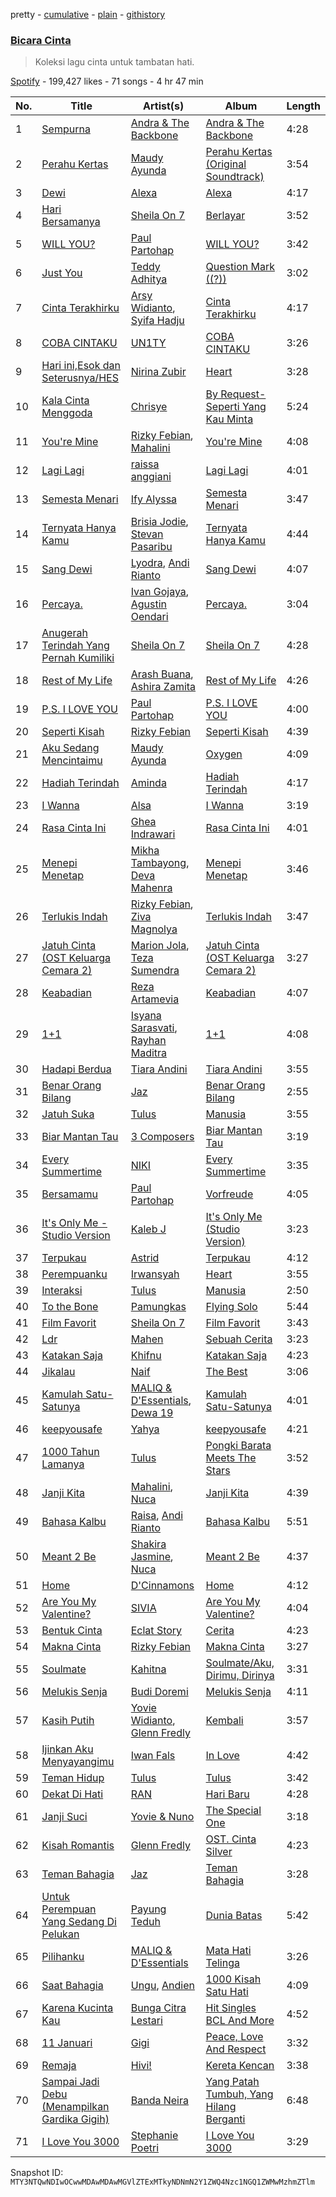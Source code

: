 pretty - [cumulative](/playlists/cumulative/37i9dQZF1DXcaNzm5VjkMg.md) - [plain](/playlists/plain/37i9dQZF1DXcaNzm5VjkMg) - [githistory](https://github.githistory.xyz/mackorone/spotify-playlist-archive/blob/main/playlists/plain/37i9dQZF1DXcaNzm5VjkMg)

### [Bicara Cinta](https://open.spotify.com/playlist/37i9dQZF1DXcaNzm5VjkMg)

> Koleksi lagu cinta untuk tambatan hati.

[Spotify](https://open.spotify.com/user/spotify) - 199,427 likes - 71 songs - 4 hr 47 min

| No. | Title | Artist(s) | Album | Length |
|---|---|---|---|---|
| 1 | [Sempurna](https://open.spotify.com/track/2UgCs0i0rNHUH2jKE5NZHE) | [Andra & The Backbone](https://open.spotify.com/artist/4ucwey7FxkHXkLK7jSfevU) | [Andra & The Backbone](https://open.spotify.com/album/2puZQ79KT5q5RPae7khveD) | 4:28 |
| 2 | [Perahu Kertas](https://open.spotify.com/track/0eFl0s1v88DTqsXFJWFTmO) | [Maudy Ayunda](https://open.spotify.com/artist/17Wt0hzZb6fAEVfIHffQFB) | [Perahu Kertas \(Original Soundtrack\)](https://open.spotify.com/album/7KKKg80jCzCksVtgRc88r6) | 3:54 |
| 3 | [Dewi](https://open.spotify.com/track/3dPqT7eqD97dsN6kFUixk0) | [Alexa](https://open.spotify.com/artist/4uuAKtwipCmH2ZmVkUce0W) | [Alexa](https://open.spotify.com/album/570sRCpoqrYLlOmKVC8yog) | 4:17 |
| 4 | [Hari Bersamanya](https://open.spotify.com/track/1nfOP7xNHeFSPOlziXswJc) | [Sheila On 7](https://open.spotify.com/artist/6q87vizIEdEN4NvlR6mjfT) | [Berlayar](https://open.spotify.com/album/2yDNCNEbfaE2GnCSkY7yba) | 3:52 |
| 5 | [WILL YOU?](https://open.spotify.com/track/5VsvYVSiMIAhZ2O42qBxnS) | [Paul Partohap](https://open.spotify.com/artist/7JUNqSO2J7JcC76ShZ9DI9) | [WILL YOU?](https://open.spotify.com/album/16e8wwkPqs52FwNEyD0wV5) | 3:42 |
| 6 | [Just You](https://open.spotify.com/track/6L68DyIsn6SqEN9rStOXb9) | [Teddy Adhitya](https://open.spotify.com/artist/7dOswEYzOtTMECumrZ3NHY) | [Question Mark \(\(?\)\)](https://open.spotify.com/album/6VBu0XUEgmljCOxqJPbzWx) | 3:02 |
| 7 | [Cinta Terakhirku](https://open.spotify.com/track/5bLIFHq7N4yqz8LX3wwD4E) | [Arsy Widianto](https://open.spotify.com/artist/7j5PGC0BF48rRtcmgbVvOT), [Syifa Hadju](https://open.spotify.com/artist/0xchyM3xA3eEnjNUU2BZby) | [Cinta Terakhirku](https://open.spotify.com/album/4clmaWZDHoHzqw70ZhcW7W) | 4:17 |
| 8 | [COBA CINTAKU](https://open.spotify.com/track/4lehCx6bf5uarWHvhw9XGx) | [UN1TY](https://open.spotify.com/artist/6W2D6VJjmJwdtzoYZIhmSK) | [COBA CINTAKU](https://open.spotify.com/album/2ydSDu6C3zj9jT9ukPmxhp) | 3:26 |
| 9 | [Hari ini,Esok dan Seterusnya/HES](https://open.spotify.com/track/18BpGOOxfFPKrjbdG9HlPT) | [Nirina Zubir](https://open.spotify.com/artist/5dN7FWc0YwXTR24XAg2hZ3) | [Heart](https://open.spotify.com/album/0OyN4NEEkqb2E5iiXxvJv9) | 3:28 |
| 10 | [Kala Cinta Menggoda](https://open.spotify.com/track/1NmxBjg8ybFwQkiKVnRxws) | [Chrisye](https://open.spotify.com/artist/2NteKKMj3takKR3ABTd279) | [By Request\-Seperti Yang Kau Minta](https://open.spotify.com/album/1n3e2JeVY2SUPD6LIYV16S) | 5:24 |
| 11 | [You're Mine](https://open.spotify.com/track/6tl50DD3CKqCIClxLeUDO0) | [Rizky Febian](https://open.spotify.com/artist/28DdkLhrzQNizZ0ExQpyku), [Mahalini](https://open.spotify.com/artist/3wOsYKZM0zcKNasi3I7fP4) | [You're Mine](https://open.spotify.com/album/08mtNNpSh6R98NYDxlrWm8) | 4:08 |
| 12 | [Lagi Lagi](https://open.spotify.com/track/2kN0Lv2Bk0n1KuP9drjWxf) | [raissa anggiani](https://open.spotify.com/artist/11k3Y6uyixbyGfgPl8qZTZ) | [Lagi Lagi](https://open.spotify.com/album/1nj3yCHh1mXPJMTjrQ6ikN) | 4:01 |
| 13 | [Semesta Menari](https://open.spotify.com/track/1qAqQYo0FVzDfRwbNoO7tt) | [Ify Alyssa](https://open.spotify.com/artist/2Up8d4glQCL5t90Fq9aGp4) | [Semesta Menari](https://open.spotify.com/album/7JzheS1s0aPP88hlEY4gLh) | 3:47 |
| 14 | [Ternyata Hanya Kamu](https://open.spotify.com/track/1Cm9rVxlCWgGqB3Y3kmJCh) | [Brisia Jodie](https://open.spotify.com/artist/0GxxkBLH2uLa4b3URWudGb), [Stevan Pasaribu](https://open.spotify.com/artist/4sbcrENSiVe3Yn9ftToC4b) | [Ternyata Hanya Kamu](https://open.spotify.com/album/1H0CPGh2BWcQMJ2t8tbOgV) | 4:44 |
| 15 | [Sang Dewi](https://open.spotify.com/track/5fDCy4Hse30ZsjaTUGKVh5) | [Lyodra](https://open.spotify.com/artist/6Sv2jkzH9sWQjwghW5ArMG), [Andi Rianto](https://open.spotify.com/artist/4yRVdMqPrguKBFwZYpmke0) | [Sang Dewi](https://open.spotify.com/album/5JO7f6aqA0Tw1vfZuwLr0I) | 4:07 |
| 16 | [Percaya.](https://open.spotify.com/track/0lTMtrca6Bx8PS1UgldD1r) | [Ivan Gojaya](https://open.spotify.com/artist/7FCcRddXD2jm7nTIEX5S4W), [Agustin Oendari](https://open.spotify.com/artist/1AoG8XhI0jjfx4buab3qqI) | [Percaya.](https://open.spotify.com/album/2Q2TaokFQqWAyCTcp25t4z) | 3:04 |
| 17 | [Anugerah Terindah Yang Pernah Kumiliki](https://open.spotify.com/track/41OCQS2Mul3MluLUUsfadr) | [Sheila On 7](https://open.spotify.com/artist/6q87vizIEdEN4NvlR6mjfT) | [Sheila On 7](https://open.spotify.com/album/1hrJXgaVEGovpLl9dFdqz7) | 4:28 |
| 18 | [Rest of My Life](https://open.spotify.com/track/299xFG2FLCNNM6JVBTB2s7) | [Arash Buana](https://open.spotify.com/artist/3OFUmiZcD0AWtjOYFJVpwM), [Ashira Zamita](https://open.spotify.com/artist/7u6zt5ZVx1yiUWbCzCyD2l) | [Rest of My Life](https://open.spotify.com/album/1C0qOGb1Yo9r57b150NAXT) | 4:26 |
| 19 | [P.S\. I LOVE YOU](https://open.spotify.com/track/1w3azB0VuRFp79AduIwrIy) | [Paul Partohap](https://open.spotify.com/artist/7JUNqSO2J7JcC76ShZ9DI9) | [P.S\. I LOVE YOU](https://open.spotify.com/album/3AIGFmb0M86SOig1ghbxvq) | 4:00 |
| 20 | [Seperti Kisah](https://open.spotify.com/track/6m1HyCmA5jt4Uy0mrS757Y) | [Rizky Febian](https://open.spotify.com/artist/28DdkLhrzQNizZ0ExQpyku) | [Seperti Kisah](https://open.spotify.com/album/4UMZ39OkM8UHTaz6r2kNtg) | 4:39 |
| 21 | [Aku Sedang Mencintaimu](https://open.spotify.com/track/7k5OoqMYnHmQZuSbVn02JU) | [Maudy Ayunda](https://open.spotify.com/artist/17Wt0hzZb6fAEVfIHffQFB) | [Oxygen](https://open.spotify.com/album/79OlXi99SqRKLTrZXedCfq) | 4:09 |
| 22 | [Hadiah Terindah](https://open.spotify.com/track/7AlmGGpj0EjILrJaPq0YSn) | [Aminda](https://open.spotify.com/artist/43wimUBzWxzNqiebyt1sG4) | [Hadiah Terindah](https://open.spotify.com/album/1WdwYnhvnnVN4q7XZscRAu) | 4:17 |
| 23 | [I Wanna](https://open.spotify.com/track/40LxkGy1Ubg4GDRM9ThWfX) | [Alsa](https://open.spotify.com/artist/79ZuAKAPvlGaPMRXR8KwPU) | [I Wanna](https://open.spotify.com/album/05t8DqAXfJm99F4H7PzO65) | 3:19 |
| 24 | [Rasa Cinta Ini](https://open.spotify.com/track/14MjoIPXq5fzD842t0JoW7) | [Ghea Indrawari](https://open.spotify.com/artist/3qL7BzwJOXq3EzAio36aLX) | [Rasa Cinta Ini](https://open.spotify.com/album/61WF65JIOXqQiYelyDttH6) | 4:01 |
| 25 | [Menepi Menetap](https://open.spotify.com/track/2hGIQ9tovrpsJzEBR2QQwE) | [Mikha Tambayong](https://open.spotify.com/artist/39Q7seDI6P5tEMTTeHOyGG), [Deva Mahenra](https://open.spotify.com/artist/2R4MIJ7l2ZMXxhvXqzcC9J) | [Menepi Menetap](https://open.spotify.com/album/3zNCT8AVDWtkcmgbNxVhW3) | 3:46 |
| 26 | [Terlukis Indah](https://open.spotify.com/track/5S8TtEVuFPY9XEjg2hNWHa) | [Rizky Febian](https://open.spotify.com/artist/28DdkLhrzQNizZ0ExQpyku), [Ziva Magnolya](https://open.spotify.com/artist/2wZWkw5jo8P4NVonVanxYd) | [Terlukis Indah](https://open.spotify.com/album/5Qk3VFJJ4CKS3zcBNp2YRs) | 3:47 |
| 27 | [Jatuh Cinta \(OST Keluarga Cemara 2\)](https://open.spotify.com/track/1bqkmiujAzPU2YOvCB3Mxj) | [Marion Jola](https://open.spotify.com/artist/5Bh3L78YDNSWljRR1JO5C5), [Teza Sumendra](https://open.spotify.com/artist/2fS9sWFJcWN8wVhYbCfdC7) | [Jatuh Cinta \(OST Keluarga Cemara 2\)](https://open.spotify.com/album/2ZCF3Bul4PckNko2bqSfRO) | 3:27 |
| 28 | [Keabadian](https://open.spotify.com/track/4fYaJrhUh3ca4SXcgmOtmn) | [Reza Artamevia](https://open.spotify.com/artist/6ZKqWNmLTzV5kMwIh3VeVF) | [Keabadian](https://open.spotify.com/album/0X3OW0qjBDc3I9I52w6cym) | 4:07 |
| 29 | [1+1](https://open.spotify.com/track/5faImH2zpFQUn30yWNsbi1) | [Isyana Sarasvati](https://open.spotify.com/artist/05CRzFTp7TouOXPuH6Tapu), [Rayhan Maditra](https://open.spotify.com/artist/2HYwIpyNXvSyC71IigLtgm) | [1+1](https://open.spotify.com/album/5JSl6xmvvbkANHFAoopYAG) | 4:08 |
| 30 | [Hadapi Berdua](https://open.spotify.com/track/0KdabnQtfZVBGqXX3eMEz3) | [Tiara Andini](https://open.spotify.com/artist/0kPb52ySN2k9P6wEZPTUzm) | [Tiara Andini](https://open.spotify.com/album/0jxUY7K5FdwJNl3SmnOZOl) | 3:55 |
| 31 | [Benar Orang Bilang](https://open.spotify.com/track/6vHOfjfzvqg5D4HrBe16iT) | [Jaz](https://open.spotify.com/artist/78ED3zmePoZzEzeBUg0evm) | [Benar Orang Bilang](https://open.spotify.com/album/2M1qUZ2YHHYgthMON0g7al) | 2:55 |
| 32 | [Jatuh Suka](https://open.spotify.com/track/6PqWdGIYq5xdLaa4zCZfRp) | [Tulus](https://open.spotify.com/artist/2iDVt6mFbtbDEZG5ax0dTi) | [Manusia](https://open.spotify.com/album/3R4IAF9ApqYeUQrv1ddyoR) | 3:55 |
| 33 | [Biar Mantan Tau](https://open.spotify.com/track/6E6OhmmXOkklCcbqq7XF88) | [3 Composers](https://open.spotify.com/artist/145zDAbvELoocgZ4bZrSXe) | [Biar Mantan Tau](https://open.spotify.com/album/4MX7M5najq0wZTRjcYe4aX) | 3:19 |
| 34 | [Every Summertime](https://open.spotify.com/track/68HocO7fx9z0MgDU0ZPHro) | [NIKI](https://open.spotify.com/artist/2kxP07DLgs4xlWz8YHlvfh) | [Every Summertime](https://open.spotify.com/album/2HPj0XZe9WduSsyKTQqgVa) | 3:35 |
| 35 | [Bersamamu](https://open.spotify.com/track/1FVZrAZ6kLrgnaRB9pzYMD) | [Paul Partohap](https://open.spotify.com/artist/7JUNqSO2J7JcC76ShZ9DI9) | [Vorfreude](https://open.spotify.com/album/754tHb1pF9v02tc8MQZRzU) | 4:05 |
| 36 | [It's Only Me \- Studio Version](https://open.spotify.com/track/2CoxJRIhTKvHyFIq9FcDO5) | [Kaleb J](https://open.spotify.com/artist/3sMsWkApnc6yPyMUsNHQlb) | [It's Only Me \(Studio Version\)](https://open.spotify.com/album/2BQkplVABAVVOzvZzRkBQ4) | 3:23 |
| 37 | [Terpukau](https://open.spotify.com/track/0irPA8LmsoQYkqE5I7v3aj) | [Astrid](https://open.spotify.com/artist/6GxmlugWFw4hmhUQ5uP93l) | [Terpukau](https://open.spotify.com/album/0SZMfhZNtHxdF7pYH1sirr) | 4:12 |
| 38 | [Perempuanku](https://open.spotify.com/track/7LPM7izo6bPUrvnI9EJ4em) | [Irwansyah](https://open.spotify.com/artist/6OZRp5SJfh9kZts1SyIMOa) | [Heart](https://open.spotify.com/album/0OyN4NEEkqb2E5iiXxvJv9) | 3:55 |
| 39 | [Interaksi](https://open.spotify.com/track/32Pdf9eyXDEMoClEJW6yYP) | [Tulus](https://open.spotify.com/artist/2iDVt6mFbtbDEZG5ax0dTi) | [Manusia](https://open.spotify.com/album/3R4IAF9ApqYeUQrv1ddyoR) | 2:50 |
| 40 | [To the Bone](https://open.spotify.com/track/3pCt2wRdBDa2kCisIdHWgF) | [Pamungkas](https://open.spotify.com/artist/7d86ERlvO5UG44j7Va0Y0C) | [Flying Solo](https://open.spotify.com/album/3QUGmEDo4oijL93sKzlsR4) | 5:44 |
| 41 | [Film Favorit](https://open.spotify.com/track/2BCYKFDWnZi9PMkZiemQh1) | [Sheila On 7](https://open.spotify.com/artist/6q87vizIEdEN4NvlR6mjfT) | [Film Favorit](https://open.spotify.com/album/2nXulMdqeETddh6KThsEjI) | 3:43 |
| 42 | [Ldr](https://open.spotify.com/track/5VW8Srfc9zInoLTXq8bXUK) | [Mahen](https://open.spotify.com/artist/5Ag6luL11YrL1Znq0xsVuh) | [Sebuah Cerita](https://open.spotify.com/album/2s1MfOgZZetupfPMptd49j) | 3:23 |
| 43 | [Katakan Saja](https://open.spotify.com/track/012WiZSgTedjCImYNyA1bF) | [Khifnu](https://open.spotify.com/artist/7eKNo6fozgNsKThGC40ol7) | [Katakan Saja](https://open.spotify.com/album/5bCGmjVjL7LfS6el6O0Nwp) | 4:23 |
| 44 | [Jikalau](https://open.spotify.com/track/4fBFN8NLLIbvw6JzaiD2hp) | [Naif](https://open.spotify.com/artist/57A85GCAJn0reNAez6Hswt) | [The Best](https://open.spotify.com/album/2kFxReqreHFoL6kvgXUAGE) | 3:06 |
| 45 | [Kamulah Satu\-Satunya](https://open.spotify.com/track/7qd2gICEYvgNJvYFWmDzA1) | [MALIQ & D'Essentials](https://open.spotify.com/artist/18PmEN8ZiHBQlDpxrgR2xs), [Dewa 19](https://open.spotify.com/artist/48bKH1ugFBhERC1rdojP9d) | [Kamulah Satu\-Satunya](https://open.spotify.com/album/5yG5winkGz0uJNUofbpaiH) | 4:01 |
| 46 | [keepyousafe](https://open.spotify.com/track/3Sbova9DAY3pc9GTAACT4b) | [Yahya](https://open.spotify.com/artist/2x49HGCVPqbRxecj0PZq2R) | [keepyousafe](https://open.spotify.com/album/1ay9XEArx0arC0VBJ5hUn9) | 4:21 |
| 47 | [1000 Tahun Lamanya](https://open.spotify.com/track/2x9UGhofPBZdeam4uZCUID) | [Tulus](https://open.spotify.com/artist/2iDVt6mFbtbDEZG5ax0dTi) | [Pongki Barata Meets The Stars](https://open.spotify.com/album/38D2z2TJ00G6qViXbvslpy) | 3:52 |
| 48 | [Janji Kita](https://open.spotify.com/track/0GDxF5uQIqaKhc7qTDlqXZ) | [Mahalini](https://open.spotify.com/artist/3wOsYKZM0zcKNasi3I7fP4), [Nuca](https://open.spotify.com/artist/5x3nSujruZLuB6xBicI6Ai) | [Janji Kita](https://open.spotify.com/album/2XQoSX8gA4iBkgbF0GHkuD) | 4:39 |
| 49 | [Bahasa Kalbu](https://open.spotify.com/track/7c98gah3Qah9o76kgkzfrV) | [Raisa](https://open.spotify.com/artist/5OZXWMwDhlYBRvoOfcX0sk), [Andi Rianto](https://open.spotify.com/artist/4yRVdMqPrguKBFwZYpmke0) | [Bahasa Kalbu](https://open.spotify.com/album/4rwf3B24qEi1QgQLz9R1nh) | 5:51 |
| 50 | [Meant 2 Be](https://open.spotify.com/track/35xF6iKiyjohKJgg7dntw4) | [Shakira Jasmine](https://open.spotify.com/artist/18nKUAfNnowoqfqDhwI3X3), [Nuca](https://open.spotify.com/artist/5x3nSujruZLuB6xBicI6Ai) | [Meant 2 Be](https://open.spotify.com/album/0KORzAxKyh3MKupM2ArZtd) | 4:37 |
| 51 | [Home](https://open.spotify.com/track/1P9QCD6hXnJeu4y4psiqVS) | [D'Cinnamons](https://open.spotify.com/artist/7mW0FqPhqBN7ixFImDMEYA) | [Home](https://open.spotify.com/album/4SaQ2MRmyFhNJMMzvRjIdu) | 4:12 |
| 52 | [Are You My Valentine?](https://open.spotify.com/track/6Z3vBLF6uUfjUCNmgPcuwr) | [SIVIA](https://open.spotify.com/artist/21PaJ7FN5NCb7BNVA3KTuy) | [Are You My Valentine?](https://open.spotify.com/album/6hnIKTqfvJ2mkmemiaiDnF) | 4:04 |
| 53 | [Bentuk Cinta](https://open.spotify.com/track/4J12uL4aNKzRco173fPyYQ) | [Eclat Story](https://open.spotify.com/artist/77hI181qpBHYyQItXWNwom) | [Cerita](https://open.spotify.com/album/4vaUET4fqubUUtx1TuOfjF) | 4:23 |
| 54 | [Makna Cinta](https://open.spotify.com/track/3yDaw1mQrhDSAOCZTF01KD) | [Rizky Febian](https://open.spotify.com/artist/28DdkLhrzQNizZ0ExQpyku) | [Makna Cinta](https://open.spotify.com/album/0jLmF8JGlWOHgs7zLUR6Cg) | 3:27 |
| 55 | [Soulmate](https://open.spotify.com/track/2y3qRsc49ZmSatwK1SVLFi) | [Kahitna](https://open.spotify.com/artist/2WhoMc7XqIzVXWbQqSoqe7) | [Soulmate/Aku, Dirimu, Dirinya](https://open.spotify.com/album/3aJZNOA9p0PWDxmtNyIqXJ) | 3:31 |
| 56 | [Melukis Senja](https://open.spotify.com/track/0ZEYRVISCaqz5yamWZWzaA) | [Budi Doremi](https://open.spotify.com/artist/6Ifk2cbxyVzT41jLexYCas) | [Melukis Senja](https://open.spotify.com/album/0jLBLt7jIjOz5n3jDiL2zn) | 4:11 |
| 57 | [Kasih Putih](https://open.spotify.com/track/3Qiv7UhkqYeBExD6gZ1m3k) | [Yovie Widianto](https://open.spotify.com/artist/7Ln5yumFjHCkeZ8bAzHUcp), [Glenn Fredly](https://open.spotify.com/artist/4rUYk0fV0Z4pOtwVbEAyK9) | [Kembali](https://open.spotify.com/album/7c9NuorRkB2t9ioSaRucBx) | 3:57 |
| 58 | [Ijinkan Aku Menyayangimu](https://open.spotify.com/track/108AjsNJYPMrZWecK7xNkF) | [Iwan Fals](https://open.spotify.com/artist/7LkkXDrBNVODZKIJlWGwbX) | [In Love](https://open.spotify.com/album/0jBvMGOZkpYyBQHz6y246o) | 4:42 |
| 59 | [Teman Hidup](https://open.spotify.com/track/1U1qumuS2O5Qttw8G7UXOZ) | [Tulus](https://open.spotify.com/artist/2iDVt6mFbtbDEZG5ax0dTi) | [Tulus](https://open.spotify.com/album/2dnIPDYfh7enZ6JqI9COsk) | 3:42 |
| 60 | [Dekat Di Hati](https://open.spotify.com/track/0owU9W5gPsJEcwAmMjzomy) | [RAN](https://open.spotify.com/artist/5DSVjHy2YWufmRUHBM3PLX) | [Hari Baru](https://open.spotify.com/album/7xnqhnEdGGRmEQ6oGDudkr) | 4:28 |
| 61 | [Janji Suci](https://open.spotify.com/track/6eekwSXpB57v26oEzcAhcf) | [Yovie & Nuno](https://open.spotify.com/artist/3DHOtJqv0Bw65ENlK4FiSF) | [The Special One](https://open.spotify.com/album/7aSV0bzRGqWW3bETcc6oSp) | 3:18 |
| 62 | [Kisah Romantis](https://open.spotify.com/track/37Esp6rBYhZa8pxJs5xzIV) | [Glenn Fredly](https://open.spotify.com/artist/4rUYk0fV0Z4pOtwVbEAyK9) | [OST\. Cinta Silver](https://open.spotify.com/album/5qPDSS9JkOf6As1DqdhKpF) | 4:23 |
| 63 | [Teman Bahagia](https://open.spotify.com/track/0KeK6xqEcTT1VWhHf5iw2d) | [Jaz](https://open.spotify.com/artist/78ED3zmePoZzEzeBUg0evm) | [Teman Bahagia](https://open.spotify.com/album/4BqJFRg9Id95pDcb8ml84b) | 3:28 |
| 64 | [Untuk Perempuan Yang Sedang Di Pelukan](https://open.spotify.com/track/0urpBLpcm6DOGzs86rcKd8) | [Payung Teduh](https://open.spotify.com/artist/2Ooa3TrmlskyBftzenv6xQ) | [Dunia Batas](https://open.spotify.com/album/26FxxaKDiIGxEm549dRtaZ) | 5:42 |
| 65 | [Pilihanku](https://open.spotify.com/track/3puYuuZ7lmlTjIgXBOT01k) | [MALIQ & D'Essentials](https://open.spotify.com/artist/18PmEN8ZiHBQlDpxrgR2xs) | [Mata Hati Telinga](https://open.spotify.com/album/1DynZXJq0QLlWT4LYLBDxC) | 3:26 |
| 66 | [Saat Bahagia](https://open.spotify.com/track/11HoyxwXVwWq6lj2Rv37CH) | [Ungu](https://open.spotify.com/artist/4HHdjvdn30koo54zQ6QeF5), [Andien](https://open.spotify.com/artist/75FhU39jo2xmyiObiDGXAo) | [1000 Kisah Satu Hati](https://open.spotify.com/album/7b0PfthjmXQJ0rRX3mYQrA) | 4:09 |
| 67 | [Karena Kucinta Kau](https://open.spotify.com/track/3OO0GMQomNOnhFli960HDz) | [Bunga Citra Lestari](https://open.spotify.com/artist/30qVSJGhPhrZLKG0H9DMA9) | [Hit Singles BCL And More](https://open.spotify.com/album/14gSWi2SS7idDqRhGYuv3j) | 4:52 |
| 68 | [11 Januari](https://open.spotify.com/track/2Ev8mNT9YHaUIELEKKf4ld) | [Gigi](https://open.spotify.com/artist/2Gp3RWqEXPEV38Oqv5ZiNf) | [Peace, Love And Respect](https://open.spotify.com/album/7DbA8XMgdsnigdg5cfFD1I) | 3:32 |
| 69 | [Remaja](https://open.spotify.com/track/3O9OibrJm0vSYxZjz3Pooe) | [Hivi!](https://open.spotify.com/artist/4ubEZ6sMsrrbQChueyouCC) | [Kereta Kencan](https://open.spotify.com/album/4X40KZmA4LE4beNaNrQuNw) | 3:38 |
| 70 | [Sampai Jadi Debu \(Menampilkan Gardika Gigih\)](https://open.spotify.com/track/0ROj512WvJ1eqeELd7MEdJ) | [Banda Neira](https://open.spotify.com/artist/3f49JTIdjQTVVx2Y6ifVLc) | [Yang Patah Tumbuh, Yang Hilang Berganti](https://open.spotify.com/album/1e1NmOduCFHp1z29cSzyMa) | 6:48 |
| 71 | [I Love You 3000](https://open.spotify.com/track/3znQ9i61vfe2E7URHlOiyc) | [Stephanie Poetri](https://open.spotify.com/artist/0HS00NN7MAfF59aJnfcxSO) | [I Love You 3000](https://open.spotify.com/album/0vaFqzSwOjHv4QhK6BizL5) | 3:29 |

Snapshot ID: `MTY3NTQwNDIwOCwwMDAwMDAwMGVlZTExMTkyNDNmN2Y1ZWQ4Nzc1NGQ1ZWMwMzhmZTlm`
